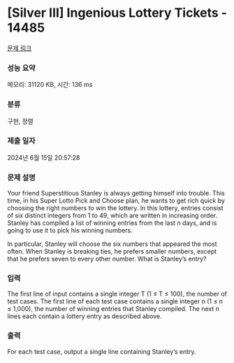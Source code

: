 # [Silver III] Ingenious Lottery Tickets - 14485 

[문제 링크](https://www.acmicpc.net/problem/14485) 

### 성능 요약

메모리: 31120 KB, 시간: 136 ms

### 분류

구현, 정렬

### 제출 일자

2024년 6월 15일 20:57:28

### 문제 설명

<p>Your friend Superstitious Stanley is always getting himself into trouble. This time, in his Super Lotto Pick and Choose plan, he wants to get rich quick by choosing the right numbers to win the lottery. In this lottery, entries consist of six distinct integers from 1 to 49, which are written in increasing order. Stanley has compiled a list of winning entries from the last n days, and is going to use it to pick his winning numbers.</p>

<p>In particular, Stanley will choose the six numbers that appeared the most often. When Stanley is breaking ties, he prefers smaller numbers, except that he prefers seven to every other number. What is Stanley’s entry?</p>

### 입력 

 <p>The first line of input contains a single integer T (1 ≤ T ≤ 100), the number of test cases. The first line of each test case contains a single integer n (1 ≤ n ≤ 1,000), the number of winning entries that Stanley compiled. The next n lines each contain a lottery entry as described above.</p>

### 출력 

 <p>For each test case, output a single line containing Stanley’s entry.</p>

